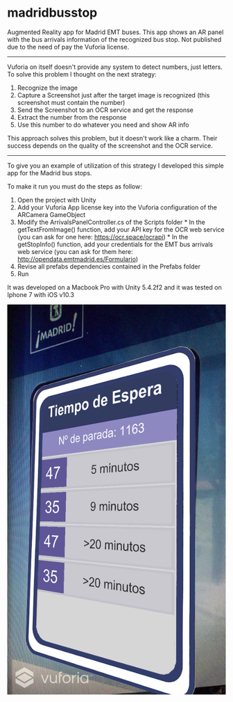 # madridbusstop
Augmented Reality app for Madrid EMT buses. This app shows an AR panel with the bus arrivals information of the recognized bus stop. Not published due to the need of pay the Vuforia license.

******************************

Vuforia on itself doesn't provide any system to detect numbers, just letters. To solve this problem I thought on the next strategy:
  1. Recognize the image
  2. Capture a Screenshot just after the target image is recognized (this screenshot must contain the number)
  3. Send the Screenshot to an OCR service and get the response
  4. Extract the number from the response
  5. Use this number to do whatever you need and show AR info
  
This approach solves this problem, but it doesn't work like a charm. Their success depends on the quality of the screenshot and the OCR service.

*******************************

To give you an example of utilization of this strategy I developed this simple app for the Madrid bus stops.

To make it run you must do the steps as follow:
  1. Open the project with Unity
  2. Add your Vuforia App license key into the Vuforia configuration of the ARCamera GameObject
  3. Modify the ArrivalsPanelController.cs of the Scripts folder
    * In the getTextFromImage() function, add your API key for the OCR web service (you can ask for one here: https://ocr.space/ocrapi)
    * In the getStopInfo() function, add your credentials for the EMT bus arrivals web service (you can ask for them here: http://opendata.emtmadrid.es/Formulario)
  5. Revise all prefabs dependencies contained in the Prefabs folder
  6. Run
  
It was developed on a Macbook Pro with Unity 5.4.2f2 and it was tested on Iphone 7 with iOS v10.3

![](./app_screenshot.png)
